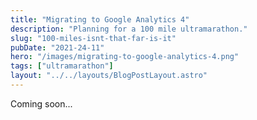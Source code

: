 ```yaml
---
title: "Migrating to Google Analytics 4"
description: "Planning for a 100 mile ultramarathon."
slug: "100-miles-isnt-that-far-is-it"
pubDate: "2021-24-11"
hero: "/images/migrating-to-google-analytics-4.png"
tags: ["ultramarathon"]
layout: "../../layouts/BlogPostLayout.astro"
---
```


Coming soon...